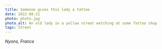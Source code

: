 ```yaml
---
title: Someone gives this lady a tattoo
date: 2022-08-21
photo: photo.jpg
photo_alt: An old lady in a yellow street watching at some Tattoo shop
tags: Street
---
```


_Nyons, France_
